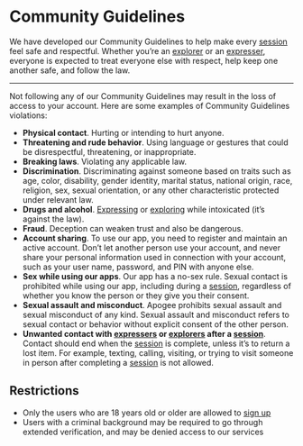 # Community Guidelines

We have developed our Community Guidelines to help make every [session](Features/sessions.en.md) feel safe and respectful. Whether you’re an [explorer](Features/user_modes.en.md#explorer) or an [expresser](Features/user_modes.en.md#expresser), everyone is expected to treat everyone else with respect, help keep one another safe, and follow the law.

---

Not following any of our Community Guidelines may result in the loss of access to your account. Here are some examples of Community Guidelines violations:

- **Physical contact**. Hurting or intending to hurt anyone.
- **Threatening and rude behavior**. Using language or gestures that could be disrespectful, threatening, or inappropriate.
- **Breaking laws**. Violating any applicable law.
- **Discrimination**. Discriminating against someone based on traits such as age, color, disability, gender identity, marital status, national origin, race, religion, sex, sexual orientation, or any other characteristic protected under relevant law.
- **Drugs and alcohol**. [Expressing](Getting_Started/Expressing_Yourself/index.en.md) or [exploring](Getting_Started/Exploring_Expressions/index.en.md) while intoxicated (it’s against the law).
- **Fraud**. Deception can weaken trust and also be dangerous.
- **Account sharing**. To use our app, you need to register and maintain an active account. Don’t let another person use your account, and never share your personal information used in connection with your account, such as your user name, password, and PIN with anyone else.
- **Sex while using our apps**. Our app has a no-sex rule. Sexual contact is prohibited while using our app, including during a [session](Features/sessions.en.md), regardless of whether you know the person or they give you their consent.
- **Sexual assault and misconduct**. Apogee prohibits sexual assault and sexual misconduct of any kind. Sexual assault and misconduct refers to sexual contact or behavior without explicit consent of the other person.
- **Unwanted contact with [expressers](Features/user_modes.en.md#expresser) or [explorers](Features/user_modes.en.md#explorer) after a [session](Features/sessions.en.md)**. Contact should end when the [session](Features/sessions.en.md) is complete, unless it’s to return a lost item. For example, texting, calling, visiting, or trying to visit someone in person after completing a [session](Features/sessions.en.md) is not allowed.

## Restrictions

- Only the users who are 18 years old or older are allowed to [sign up](Getting_Started/signup.en.md)
- Users with a criminal background may be required to go through extended verification, and may be denied access to our services
